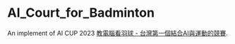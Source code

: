 # AI_Court_for_Badminton
An implement of AI CUP 2023 [教電腦看羽球 - 台灣第一個結合AI與運動的競賽].

[教電腦看羽球 - 台灣第一個結合AI與運動的競賽]:https://aidea-web.tw/topic/cbea66cc-a993-4be8-933d-1aa9779001f8
